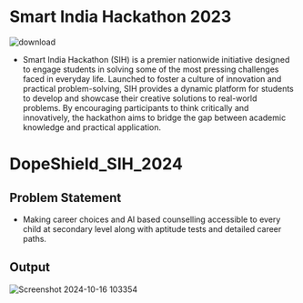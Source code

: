 # Smart India Hackathon 2023
![download](https://github.com/user-attachments/assets/9617934d-9f48-4348-bfd3-3744cdaf1a0c)

- Smart India Hackathon (SIH) is a premier nationwide initiative designed to engage students in solving some of the most pressing challenges faced in everyday life. Launched to foster a culture of innovation and practical problem-solving, SIH provides a dynamic platform for students to develop and showcase their creative solutions to real-world problems. By encouraging participants to think critically and innovatively, the hackathon aims to bridge the gap between academic knowledge and practical application.
# DopeShield_SIH_2024
## Problem Statement
- Making career choices and AI based counselling accessible to every child at secondary level along with aptitude tests and detailed career paths.

## Output
   

![Screenshot 2024-10-16 103354](https://github.com/user-attachments/assets/b95c173f-4909-4fa4-99d6-efc7ef576674)

